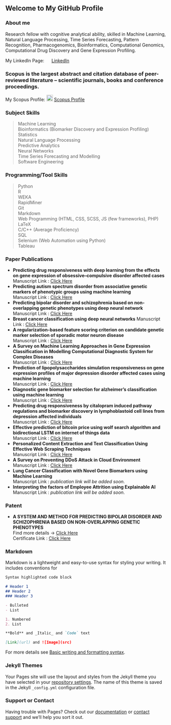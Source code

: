 ## Welcome to My GitHub Profile

### About me

Research fellow with cognitive analytical ability, skilled in Machine Learning, Natural Language Processing, Time Series Forecasting, Pattern Recognition, Pharmacogenomics, Bioinformatics, Computational Genomics, Computational Drug Discovery and Gene Expression Profiling.  

My LinkedIn Page: <img src="https://cdn-icons-png.flaticon.com/512/174/174857.png" width="15" height="15" /> [LinkedIn](https://www.linkedin.com/in/karthik-sekaran-5b82aa106/)  

### Scopus is the largest abstract and citation database of peer-reviewed literature – scientific journals, books and conference proceedings.

My Scopus Profile: <img src="https://d33v4339jhl8k0.cloudfront.net/docs/assets/5673e406c6979143615582d5/images/56e7d19390336026d87181c6/file-iOvnUfCXWD.png" width="20" height="20" /> [Scopus Profile](https://www.scopus.com/authid/detail.uri?authorId=57208071216)

### Subject Skills

> Machine Learning  
> Bioinformatics (Biomarker Discovery and Expression Profiling)  
> Statistics  
> Natural Language Processing  
> Predictive Analytics  
> Neural Networks  
> Time Series Forecasting and Modelling  
> Software Engineering

### Programming/Tool Skills

> Python  
> R  
> WEKA  
> RapidMiner  
> Git  
> Markdown  
> Web Programming (HTML, CSS, SCSS, JS (few frameworks), PHP)  
> LaTeX  
> C/C++ (Average Proficiency)  
> SQL  
> Selenium (Web Automation using Python)  
> Tableau  

### Paper Publications

* **Predicting drug responsiveness with deep learning from the effects on gene expression of obsessive–compulsive disorder affected cases**  
Manuscript Link : [Click Here](https://www.sciencedirect.com/science/article/abs/pii/S014036641931552X)  
* **Predicting autism spectrum disorder from associative genetic markers of phenotypic groups using machine learning**  
Manuscript Link : [Click Here](https://link.springer.com/article/10.1007/s12652-020-02155-z)  
* **Predicting bipolar disorder and schizophrenia based on non-overlapping genetic phenotypes using deep neural network** 
Manuscript Link : [Click Here](https://link.springer.com/article/10.1007/s12065-019-00346-y)  
* **Breast cancer classification using deep neural networks**
Manuscript Link : [Click Here](https://link.springer.com/chapter/10.1007/978-981-10-6680-1_12)  
* **A regularization-based feature scoring criterion on candidate genetic marker selection of sporadic motor neuron disease**  
Manuscript Link : [Click Here](https://link.springer.com/chapter/10.1007/978-981-15-5679-1_30)  
* **A Survey on Machine Learning Approaches in Gene Expression Classification in Modelling Computational Diagnostic System for Complex Diseases**  
Manuscript Link : [Click Here](https://www.researchgate.net/profile/Karthik-Sekaran/publication/331638460_A_survey_on_machine_learning_approaches_in_gene_expression_classification_in_modelling_computational_diagnostic_system_for_complex_diseases/links/5cb212b2299bf1209764015e/A-survey-on-machine-learning-approaches-in-gene-expression-classification-in-modelling-computational-diagnostic-system-for-complex-diseases.pdf)  
* **Prediction of lipopolysaccharides simulation responsiveness on gene expression profiles of major depression disorder affected cases using machine learning**  
Manuscript Link : [Click Here](https://www.researchgate.net/profile/Karthik-Sekaran/publication/359208825_Prediction_Of_Lipopolysaccharides_Simulation_Responsiveness_On_Gene_Expression_Profiles_Of_Major_Depression_Disorder_Affected_Cases_Using_Machine_Learning/links/622ed57e97401151d218754c/Prediction-Of-Lipopolysaccharides-Simulation-Responsiveness-On-Gene-Expression-Profiles-Of-Major-Depression-Disorder-Affected-Cases-Using-Machine-Learning.pdf)  
* **Diagnostic gene biomarker selection for alzheimer’s classification using machine learning**  
Manuscript Link : [Click Here](https://www.ijitee.org/wp-content/uploads/papers/v8i12/L33721081219.pdf)  
* **Predicting drug responsiveness by citalopram induced pathway regulations and biomarker discovery in lymphoblastoid cell lines from depression affected individuals**  
Manuscript Link : [Click Here](https://ieeexplore.ieee.org/abstract/document/9682274/)  
* **Effective prediction of bitcoin price using wolf search algorithm and bidirectional LSTM on internet of things data**  
Manuscript Link : [Click Here](https://www.inderscienceonline.com/doi/abs/10.1504/IJSSE.2021.121473)  
* **Personalized Content Extraction and Text Classification Using Effective Web Scraping Techniques**  
Manuscript Link : [Click Here](https://www.igi-global.com/article/personalized-content-extraction-and-text-classification-using-effective-web-scraping-techniques/240663)  
* **A Survey on Preventing DDoS Attack in Cloud Environment**  
Manuscript Link : [Click Here](https://www.researchgate.net/publication/332401982_A_SURVEY_ON_PREVENTING_DDOS_ATTACK_IN_CLOUD_ENVIRONMENT)  
* **Lung Cancer Classification with Novel Gene Biomarkers using Machine Learning**  
Manuscript Link :  *publication link will be added soon.*  
* **Interpreting the factors of Employee Attrition using Explainable AI**  
Manuscript Link :  *publication link will be added soon.*

### Patent

* **A SYSTEM AND METHOD FOR PREDICTING BIPOLAR DISORDER AND SCHIZOPHRENIA BASED ON NON-OVERLAPPING GENETIC PHENOTYPES**  
Find more details -> [Click Here](http://pericles.ipaustralia.gov.au/ols/auspat/applicationDetails.do)  
Certificate Link : [Click Here](https://drive.google.com/file/d/1zTI77mV6BhjhcPmqidgX4bBLDhUBAcmx/view?usp=sharing)


### Markdown

Markdown is a lightweight and easy-to-use syntax for styling your writing. It includes conventions for

```markdown
Syntax highlighted code block

# Header 1
## Header 2
### Header 3

- Bulleted
- List

1. Numbered
2. List

**Bold** and _Italic_ and `Code` text

[Link](url) and ![Image](src)
```

For more details see [Basic writing and formatting syntax](https://docs.github.com/en/github/writing-on-github/getting-started-with-writing-and-formatting-on-github/basic-writing-and-formatting-syntax).

### Jekyll Themes

Your Pages site will use the layout and styles from the Jekyll theme you have selected in your [repository settings](https://github.com/karthiksekaran/karthiks.github.io/settings/pages). The name of this theme is saved in the Jekyll `_config.yml` configuration file.

### Support or Contact

Having trouble with Pages? Check out our [documentation](https://docs.github.com/categories/github-pages-basics/) or [contact support](https://support.github.com/contact) and we’ll help you sort it out.
